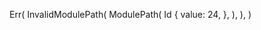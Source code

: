 Err(
    InvalidModulePath(
        ModulePath(
            Id {
                value: 24,
            },
        ),
    ),
)